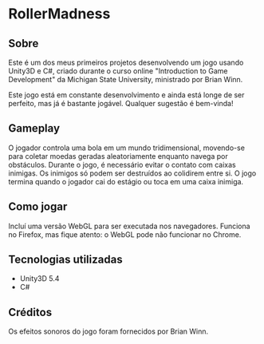 # RollerMadness

## Sobre
Este é um dos meus primeiros projetos desenvolvendo um jogo usando Unity3D e C#, criado durante o curso online "Introduction to Game Development" da Michigan State University, ministrado por Brian Winn.

Este jogo está em constante desenvolvimento e ainda está longe de ser perfeito, mas já é bastante jogável. Qualquer sugestão é bem-vinda!

## Gameplay
O jogador controla uma bola em um mundo tridimensional, movendo-se para coletar moedas geradas aleatoriamente enquanto navega por obstáculos. Durante o jogo, é necessário evitar o contato com caixas inimigas. Os inimigos só podem ser destruídos ao colidirem entre si. O jogo termina quando o jogador cai do estágio ou toca em uma caixa inimiga.

## Como jogar
Incluí uma versão WebGL para ser executada nos navegadores. Funciona no Firefox, mas fique atento: o WebGL pode não funcionar no Chrome.

## Tecnologias utilizadas
- Unity3D 5.4
- C#

## Créditos
Os efeitos sonoros do jogo foram fornecidos por Brian Winn.
